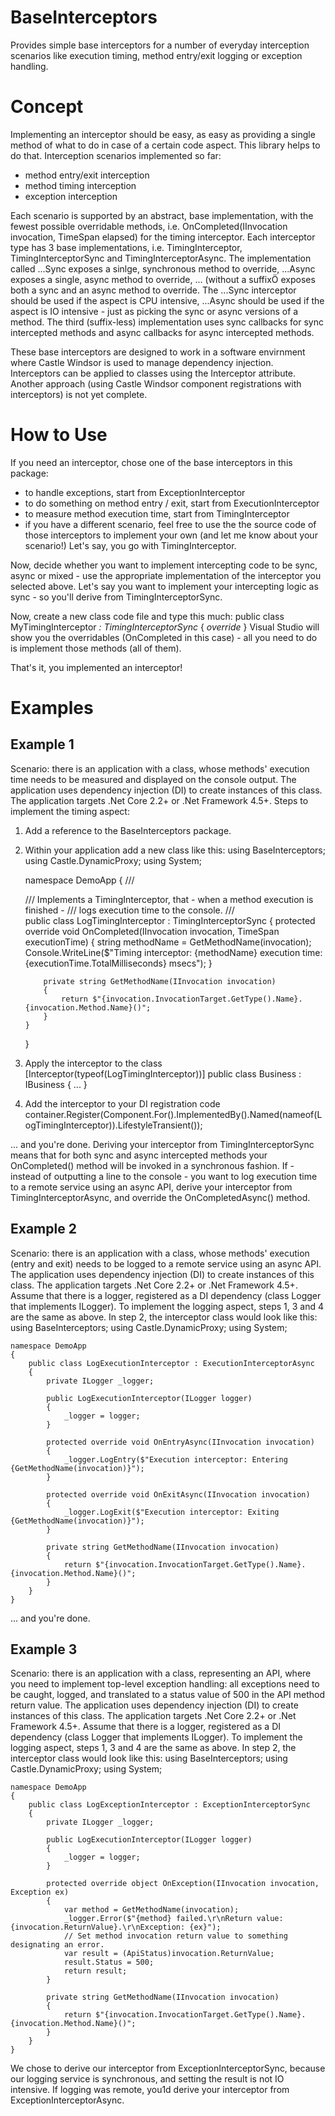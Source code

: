 # BaseInterceptors
Provides simple base interceptors for a number of everyday interception scenarios like execution timing, method entry/exit logging or exception handling.

# Concept
Implementing an interceptor should be easy, as easy as providing a single method of what to do in case of a certain code aspect.
This library helps to do that.
Interception scenarios implemented so far:
 - method entry/exit interception
 - method timing interception
 - exception interception

Each scenario is supported by an abstract, base implementation, with the fewest possible overridable methods, i.e. OnCompleted(IInvocation invocation, TimeSpan elapsed) for the timing interceptor.
Each interceptor type has 3 base implementations, i.e. TimingInterceptor, TimingInterceptorSync and TimingInterceptorAsync. The implementation called ...Sync exposes a sinlge, synchronous method to override, ...Async exposes a single, async method to override, ... (without a suffixÖ exposes both a sync and an async method to override. The ...Sync interceptor should be used if the aspect is CPU intensive, ...Async should be used if the aspect is IO intensive - just as picking the sync or async versions of a method. The third (suffix-less) implementation uses sync callbacks for sync intercepted methods and async callbacks for async intercepted methods.

These base interceptors are designed to work in a software envirnment where Castle Windsor is used to manage dependency injection. Interceptors can be applied to classes using the Interceptor attribute.
Another approach (using Castle Windsor component registrations with interceptors) is not yet complete.

# How to Use
If you need an interceptor, chose one of the base interceptors in this package:
 - to handle exceptions, start from ExceptionInterceptor
 - to do something on method entry / exit, start from ExecutionInterceptor
 - to measure method execution time, start from TimingInterceptor
 - if you have a different scenario, feel free to use the the source code of those interceptors to implement your own (and let me know about your scenario!)
Let's say, you go with TimingInterceptor.

Now, decide whether you want to implement intercepting code to be sync, async or mixed - use the appropriate implementation of the interceptor you selected above.
Let's say you want to implement your intercepting logic as sync - so you'll derive from TimingInterceptorSync.

Now, create a new class code file and type this much:
public class MyTimingInterceptor _: TimingInterceptorSync_
{
    _override_
}
Visual Studio will show you the overridables (OnCompleted in this case) - all you need to do is implement those methods (all of them).

That's it, you implemented an interceptor!

# Examples
## Example 1
Scenario: there is an application with a class, whose methods' execution time needs to be measured and displayed on the console output. The application uses dependency injection (DI) to create instances of this class. The application targets .Net Core 2.2+ or .Net Framework 4.5+.
Steps to implement the timing aspect:
 1. Add a reference to the BaseInterceptors package.
 2. Within your application add a new class like this:
    using BaseInterceptors;
    using Castle.DynamicProxy;
    using System;
    
    namespace DemoApp
    {
        /// <summary>
        /// Implements a TimingInterceptor, that - when a method execution is finished -
        /// logs execution time to the console.
        /// </summary>
        public class LogTimingInterceptor : TimingInterceptorSync
        {
            protected override void OnCompleted(IInvocation invocation, TimeSpan executionTime)
            {
                string methodName = GetMethodName(invocation);
                Console.WriteLine($"Timing interceptor: {methodName} execution time: {executionTime.TotalMilliseconds} msecs");
            }
    
            private string GetMethodName(IInvocation invocation)
            {
                return $"{invocation.InvocationTarget.GetType().Name}.{invocation.Method.Name}()";
            }
        }
    }
 3. Apply the interceptor to the class
    [Interceptor(typeof(LogTimingInterceptor))]
    public class Business : IBusiness
    {
      ...
    }
 4. Add the interceptor to your DI registration code
    container.Register(Component.For<LogTimingInterceptor>().ImplementedBy<LogTimingInterceptor>().Named(nameof(LogTimingInterceptor)).LifestyleTransient());

 ... and you're done. Deriving your interceptor from TimingInterceptorSync means that for both sync and async intercepted methods your OnCompleted() method will be invoked in a synchronous fashion. If - instead of outputting a line to the console - you want to log execution time to a remote service using an async API, derive your interceptor from TimingInterceptorAsync, and override the OnCompletedAsync() method.

## Example 2
Scenario: there is an application with a class, whose methods' execution (entry and exit) needs to be logged to a remote service using an async API. The application uses dependency injection (DI) to create instances of this class. The application targets .Net Core 2.2+ or .Net Framework 4.5+. Assume that there is a logger, registered as a DI dependency (class Logger that implements ILogger).
To implement the logging aspect, steps 1, 3 and 4 are the same as above. In step 2, the interceptor class would look like this:
    using BaseInterceptors;
    using Castle.DynamicProxy;
    using System;
    
    namespace DemoApp
    {
        public class LogExecutionInterceptor : ExecutionInterceptorAsync
        {
            private ILogger _logger;
            
            public LogExecutionInterceptor(ILogger logger)
            {
                _logger = logger;
            }
            
            protected override void OnEntryAsync(IInvocation invocation)
            {
                _logger.LogEntry($"Execution interceptor: Entering {GetMethodName(invocation)}");
            }
    
            protected override void OnExitAsync(IInvocation invocation)
            {
                _logger.LogExit($"Execution interceptor: Exiting {GetMethodName(invocation)}");
            }
    
            private string GetMethodName(IInvocation invocation)
            {
                return $"{invocation.InvocationTarget.GetType().Name}.{invocation.Method.Name}()";
            }
        }
    }
  ... and you're done.
  
## Example 3
Scenario: there is an application with a class, representing an API, where you need to implement top-level exception handling: all exceptions need to be caught, logged, and translated to a status value of 500 in the API method return value.
The application uses dependency injection (DI) to create instances of this class. The application targets .Net Core 2.2+ or .Net Framework 4.5+. Assume that there is a logger, registered as a DI dependency (class Logger that implements ILogger).
To implement the logging aspect, steps 1, 3 and 4 are the same as above. In step 2, the interceptor class would look like this:
    using BaseInterceptors;
    using Castle.DynamicProxy;
    using System;
    
    namespace DemoApp
    {
        public class LogExceptionInterceptor : ExceptionInterceptorSync
        {
            private ILogger _logger;
            
            public LogExecutionInterceptor(ILogger logger)
            {
                _logger = logger;
            }
            
            protected override object OnException(IInvocation invocation, Exception ex)
            {
                var method = GetMethodName(invocation);
                _logger.Error($"{method} failed.\r\nReturn value: {invocation.ReturnValue}.\r\nException: {ex}");
                // Set method invocation return value to something designating an error.
                var result = (ApiStatus)invocation.ReturnValue;
                result.Status = 500;
                return result;
            }
    
            private string GetMethodName(IInvocation invocation)
            {
                return $"{invocation.InvocationTarget.GetType().Name}.{invocation.Method.Name}()";
            }
        }
    }
We chose to derive our interceptor from ExceptionInterceptorSync, because our logging service is synchronous, and setting the result is not IO intensive. If logging was remote, you1d derive your interceptor from ExceptionInterceptorAsync.
